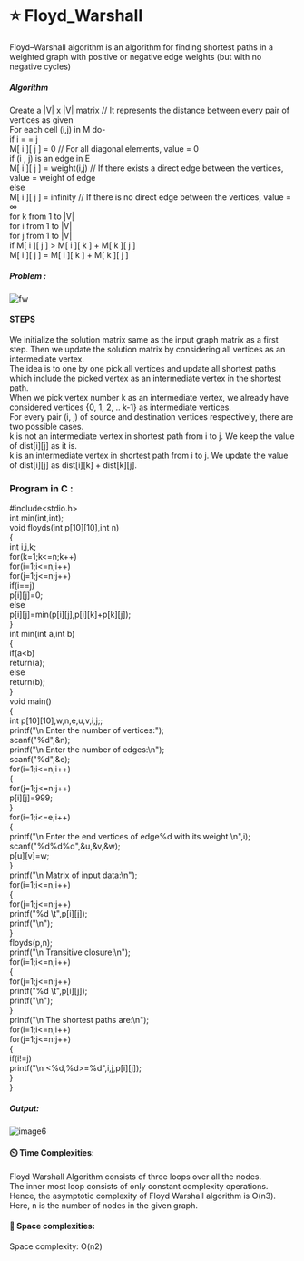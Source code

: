 # ⭐ Floyd_Warshall


Floyd–Warshall algorithm is an algorithm for finding shortest paths in a weighted graph with positive or negative edge weights (but with no negative cycles) </BR>

##### Algorithm
Create a |V| x |V| matrix               // It represents the distance between every pair of vertices as given </BR>
For each cell (i,j) in M do- </BR>
if i = = j</BR>
M[ i ][ j ] = 0                 // For all diagonal elements, value = 0</BR>
if (i , j) is an edge in E</BR>
M[ i ][ j ] = weight(i,j)       // If there exists a direct edge between the vertices, value = weight of edge</BR>
else</BR>
M[ i ][ j ] = infinity          // If there is no direct edge between the vertices, value = ∞</BR>
for k from 1 to |V|</BR>
for i from 1 to |V|</BR>
for j from 1 to |V|</BR>
if M[ i ][ j ] > M[ i ][ k ] + M[ k ][ j ]</BR>
M[ i ][ j ] = M[ i ][ k ] + M[ k ][ j ]</BR>

##### Problem :
![fw](https://user-images.githubusercontent.com/65402647/136140246-dcb5f9c5-76ff-42a4-a6a5-d82870251d75.png)

#### STEPS
We initialize the solution matrix same as the input graph matrix as a first step. Then we update the solution matrix by considering all vertices as an intermediate vertex. </BR>
The idea is to one by one pick all vertices and update all shortest paths which include the picked vertex as an intermediate vertex in the shortest path.</BR>
When we pick vertex number k as an intermediate vertex, we already have considered vertices {0, 1, 2, .. k-1} as intermediate vertices. </BR>
For every pair (i, j) of source and destination vertices respectively, there are two possible cases.</BR>
k is not an intermediate vertex in shortest path from i to j. We keep the value of dist[i][j] as it is.</BR>
k is an intermediate vertex in shortest path from i to j. We update the value of dist[i][j] as dist[i][k] + dist[k][j].</BR>

### Program in C :
#include<stdio.h></BR>
int min(int,int);</BR>
void floyds(int p[10][10],int n)</BR>
{</BR>
 int i,j,k;</BR>
 for(k=1;k<=n;k++)</BR>
  for(i=1;i<=n;i++)</BR>
   for(j=1;j<=n;j++)</BR>
    if(i==j)</BR>
     p[i][j]=0;</BR>
    else</BR>
     p[i][j]=min(p[i][j],p[i][k]+p[k][j]);</BR>
}</BR>
int min(int a,int b)</BR>
{</BR>
 if(a<b)</BR>
  return(a);</BR>
 else</BR>
  return(b);</BR>
}</BR>
void main()</BR>
{</BR>
 int p[10][10],w,n,e,u,v,i,j;;</BR>
 printf("\n Enter the number of vertices:");</BR>
 scanf("%d",&n);</BR>
 printf("\n Enter the number of edges:\n");</BR>
 scanf("%d",&e);</BR>
 for(i=1;i<=n;i++)</BR>
 {</BR>
  for(j=1;j<=n;j++)</BR>
   p[i][j]=999;</BR>
 }</BR>
 for(i=1;i<=e;i++)</BR>
 {</BR>
  printf("\n Enter the end vertices of edge%d with its weight \n",i);</BR>
  scanf("%d%d%d",&u,&v,&w);</BR>
  p[u][v]=w;</BR>
 }</BR>
 printf("\n Matrix of input data:\n");</BR>
 for(i=1;i<=n;i++)</BR>
 {</BR>
  for(j=1;j<=n;j++)</BR>
   printf("%d \t",p[i][j]);</BR>
  printf("\n");</BR>
 }</BR>
 floyds(p,n);</BR>
 printf("\n Transitive closure:\n");</BR>
 for(i=1;i<=n;i++)</BR>
 {</BR>
  for(j=1;j<=n;j++)</BR>
   printf("%d \t",p[i][j]);</BR>
  printf("\n");</BR>
 }</BR>
 printf("\n The shortest paths are:\n");</BR>
 for(i=1;i<=n;i++)</BR>
  for(j=1;j<=n;j++)</BR>
  {</BR>
   if(i!=j)</BR>
    printf("\n <%d,%d>=%d",i,j,p[i][j]);</BR>
  }</BR>
}</BR>

##### Output: 
![image6](https://user-images.githubusercontent.com/65402647/136140129-856840e8-fca4-4a8c-be71-b1090821b702.png)

#### ⏲️ Time Complexities:
Floyd Warshall Algorithm consists of three loops over all the nodes.</BR>
The inner most loop consists of only constant complexity operations.</BR>
Hence, the asymptotic complexity of Floyd Warshall algorithm is O(n3).</BR>
Here, n is the number of nodes in the given graph.</BR>

#### 👾 Space complexities:
Space complexity: O(n2)

